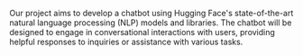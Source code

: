 Our project aims to develop a chatbot using Hugging Face's state-of-the-art natural language processing (NLP) models and libraries.
The chatbot will be designed to engage in conversational interactions with users, providing helpful responses to inquiries or assistance with various tasks.

